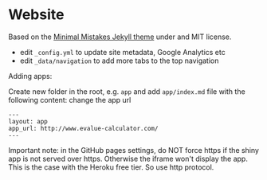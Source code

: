 # Website

Based on the [Minimal Mistakes Jekyll theme](https://mmistakes.github.io/minimal-mistakes/)
under and MIT license.

- edit `_config.yml` to update site metadata, Google Analytics etc
- edit `_data/navigation` to add more tabs to the top navigation

Adding apps:

Create new folder in the root, e.g. `app` and add `app/index.md` file
with the following content: change the app url

```
---
layout: app
app_url: http://www.evalue-calculator.com/
---
```

Important note: in the GitHub pages settings, do NOT force https if the shiny app is not served over https. Otherwise the iframe won't display the app. This is the case with the Heroku free tier. So use http protocol.
